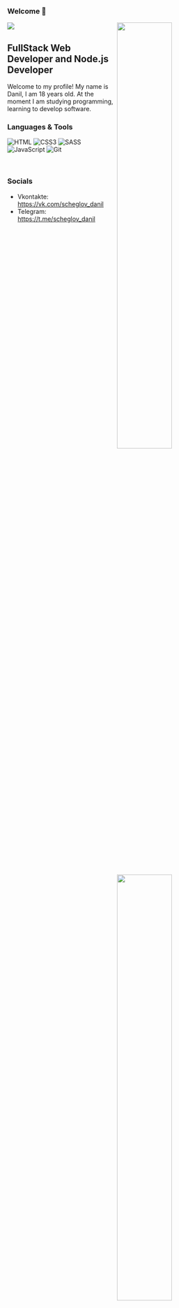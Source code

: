 ### Welcome 👋

![](https://komarev.com/ghpvc/?username=scheglovdanil)
<img width="50%" align="right" src="https://github-readme-stats.vercel.app/api?username=shadowrazeeee&show_icons=true&include_all_commits=true">
<img width="50%" align="right" src="https://media.giphy.com/media/UV4rSwlTM7mnRa5l4o/giphy.gif">
<!-- [![willianrod's wakatime stats](https://github-readme-stats.vercel.app/api/wakatime?username=willianrod)](https://github.com/anuraghazra/github-readme-stats) -->
<img width="50%" align="right" src="https://github-readme-stats.vercel.app/api/wakatime?username=shadowraze">


## FullStack Web Developer and Node.js Developer

Welcome to my profile! My name is Danil, I am 18 years old. At the moment I am studying programming, learning to develop software.

### Languages & Tools

![HTML](https://img.shields.io/badge/-HTML5-090909?style=for-the-badge&logo=HTML5)
![CSS3](https://img.shields.io/badge/-CSS3-090909?style=for-the-badge&logo=CSS3&logoColor=blue)
![SASS](https://img.shields.io/badge/-SCSS-090909?style=for-the-badge&logo=SASS)
![JavaScript](https://img.shields.io/badge/-JavaScript-090909?style=for-the-badge&logo=JavaScript&logoColor=E9D54D)
![Git](https://img.shields.io/badge/-Git-090909?style=for-the-badge&logo=Git)

<br />

### Socials
- Vkontakte: https://vk.com/scheglov_danil
- Telegram: https://t.me/scheglov_danil
